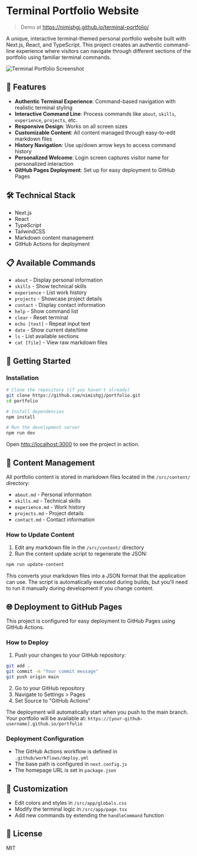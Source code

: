 # Terminal Portfolio Website

> Demo at https://nimishgj.github.io/terminal-portfolio/

A unique, interactive terminal-themed personal portfolio website built with Next.js, React, and TypeScript. This project creates an authentic command-line experience where visitors can navigate through different sections of the portfolio using familiar terminal commands.

![Terminal Portfolio Screenshot](https://via.placeholder.com/800x450/000000/33ff33?text=Terminal+Portfolio)

## 🌟 Features

- **Authentic Terminal Experience**: Command-based navigation with realistic terminal styling
- **Interactive Command Line**: Process commands like `about`, `skills`, `experience`, `projects`, etc.
- **Responsive Design**: Works on all screen sizes
- **Customizable Content**: All content managed through easy-to-edit markdown files
- **History Navigation**: Use up/down arrow keys to access command history
- **Personalized Welcome**: Login screen captures visitor name for personalized interaction
- **GitHub Pages Deployment**: Set up for easy deployment to GitHub Pages

## 🛠️ Technical Stack

- Next.js
- React
- TypeScript
- TailwindCSS
- Markdown content management
- GitHub Actions for deployment

## 📋 Available Commands

- `about` - Display personal information
- `skills` - Show technical skills
- `experience` - List work history
- `projects` - Showcase project details
- `contact` - Display contact information
- `help` - Show command list
- `clear` - Reset terminal
- `echo [text]` - Repeat input text
- `date` - Show current date/time
- `ls` - List available sections
- `cat [file]` - View raw markdown files

## 🚀 Getting Started

### Installation

```bash
# Clone the repository (if you haven't already)
git clone https://github.com/nimishgj/portfolio.git
cd portfolio

# Install dependencies
npm install

# Run the development server
npm run dev
```

Open [http://localhost:3000](http://localhost:3000) to see the project in action.

## 📝 Content Management

All portfolio content is stored in markdown files located in the `/src/content/` directory:

- `about.md` - Personal information
- `skills.md` - Technical skills
- `experience.md` - Work history
- `projects.md` - Project details
- `contact.md` - Contact information

### How to Update Content

1. Edit any markdown file in the `/src/content/` directory
2. Run the content update script to regenerate the JSON:

```bash
npm run update-content
```

This converts your markdown files into a JSON format that the application can use. The script is automatically executed during builds, but you'll need to run it manually during development if you change content.

## 🌐 Deployment to GitHub Pages

This project is configured for easy deployment to GitHub Pages using GitHub Actions.

### How to Deploy

1. Push your changes to your GitHub repository:

```bash
git add .
git commit -m "Your commit message"
git push origin main
```

2. Go to your GitHub repository
3. Navigate to Settings > Pages
4. Set Source to "GitHub Actions"

The deployment will automatically start when you push to the main branch. Your portfolio will be available at:
`https://[your-github-username].github.io/portfolio`

### Deployment Configuration

- The GitHub Actions workflow is defined in `.github/workflows/deploy.yml`
- The base path is configured in `next.config.js`
- The homepage URL is set in `package.json`

## 🎨 Customization

- Edit colors and styles in `/src/app/globals.css`
- Modify the terminal logic in `/src/app/page.tsx`
- Add new commands by extending the `handleCommand` function

## 📄 License

MIT
